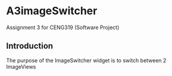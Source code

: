 # A3imageSwitcher
Assignment 3 for CENG319 (Software Project)

## Introduction
The purpose of the ImageSwitcher widget is to switch between 2 ImageViews

